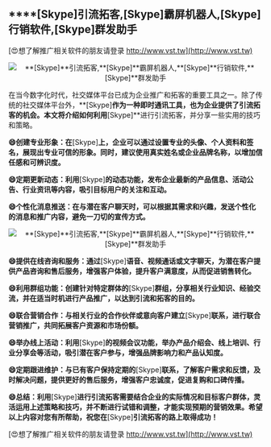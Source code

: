 ## ****[Skype]**引流拓客,**[Skype]**霸屏机器人,**[Skype]**行销软件,**[Skype]**群发助手**

[😍想了解推广相关软件的朋友请登录 http://www.vst.tw](http://www.vst.tw)

 <center><img src="https://vst.tw/MP4/tuiguang/png/2.png" alt="**[Skype]**引流拓客,**[Skype]**霸屏机器人,**[Skype]**行销软件,**[Skype]**群发助手"></center>

在当今数字化时代，社交媒体平台已成为企业推广和拓客的重要工具之一。除了传统的社交媒体平台外，**[Skype]**作为一种即时通讯工具，也为企业提供了引流拓客的机会。本文将介绍如何利用**[Skype]**进行引流拓客，并分享一些实用的技巧和策略。

**😄创建专业形象：在**[Skype]**上，企业可以通过设置专业的头像、个人资料和签名，展现出专业可信的形象。同时，建议使用真实姓名或企业品牌名称，以增加信任感和可辨识度。**

**😄定期更新动态：利用**[Skype]**的动态功能，发布企业最新的产品信息、活动公告、行业资讯等内容，吸引目标用户的关注和互动。**

**😄个性化消息推送：在与潜在客户聊天时，可以根据其需求和兴趣，发送个性化的消息和推广内容，避免一刀切的宣传方式。**

 <center><img src="https://vst.tw/MP4/tuiguang/png/5.png" alt="**[Skype]**引流拓客,**[Skype]**霸屏机器人,**[Skype]**行销软件,**[Skype]**群发助手"></center>

**😄提供在线咨询和服务：通过**[Skype]**语音、视频通话或文字聊天，为潜在客户提供产品咨询和售后服务，增强客户体验，提升客户满意度，从而促进销售转化。**

**😄利用群组功能：创建针对特定群体的**[Skype]**群组，分享相关行业知识、经验交流，并在适当时机进行产品推广，以达到引流和拓客的目的。**

**😄联合营销合作：与相关行业的合作伙伴或意向客户建立**[Skype]**联系，进行联合营销推广，共同拓展客户资源和市场份额。**

**😄举办线上活动：利用**[Skype]**的视频会议功能，举办产品介绍会、线上培训、行业分享会等活动，吸引潜在客户参与，增强品牌影响力和产品认知度。**

**😄定期跟进维护：与已有客户保持定期的**[Skype]**联系，了解客户需求和反馈，及时解决问题，提供更好的售后服务，增强客户忠诚度，促进复购和口碑传播。**

**😄总结：利用**[Skype]**进行引流拓客需要结合企业的实际情况和目标客户群体，灵活运用上述策略和技巧，并不断进行试错和调整，才能实现预期的营销效果。希望以上内容对您有所帮助，祝您在**[Skype]**引流拓客的路上取得成功！**

[😍想了解推广相关软件的朋友请登录 http://www.vst.tw](http://www.vst.tw)



